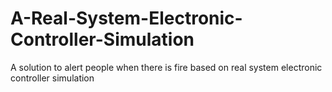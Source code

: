 # A-Real-System-Electronic-Controller-Simulation
A solution to alert people when there is fire based on real system electronic controller simulation
